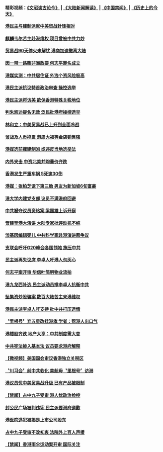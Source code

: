 #### 精彩视频：[《文昭谈古论今》](https://github.com/gfw-breaker/wenzhao/blob/master/README.md?t=12081231) | [《大陆新闻解读》](https://github.com/gfw-breaker/ntdtv-comedy/blob/master/README.md?t=12081231) | [《中国禁闻》](https://github.com/gfw-breaker/ntdtv-news/blob/master/README.md?t=12081231) | [《历史上的今天》](https://github.com/gfw-breaker/today-in-history/blob/master/README.md?t=12081231) 

#### [港民主与建制派就中美贸战针锋相对](../pages/news205/a1402396.md?t=12081231) 

#### [麒麟韦尔苦主赴港维权 项目曾被中共力炒](../pages/news205/a1402374.md?t=12081231) 

#### [贸易战90天停火未解忧 港商加速撤离大陆](../pages/news205/a1402337.md?t=12081231) 

#### [因一带一路贿非洲政要 何志平罪名成立](../pages/news205/a1402257.md?t=12081231) 

#### [港媒实测：中共居住证 外洩个资风险极高](../pages/news205/a1402207.md?t=12081231) 

#### [港民主派抗议特首政治审查 操控选举](../pages/news205/a1402107.md?t=12081231) 

#### [港民主派将访美 欲保香港特殊关税地位](../pages/news205/a1401950.md?t=12081231) 

#### [判朱凯迪提名无效 泛民批港府操控选举](../pages/news205/a1401822.md?t=12081231) 

#### [林和立：中美贸易战已上升到全面冷战](../pages/news205/a1401719.md?t=12081231) 

#### [贸战及人币拖累 港周大福等金店销售降](../pages/news205/a1401700.md?t=12081231) 

#### [港媒选前撑建制派 或违反当地选举法](../pages/news205/a1401487.md?t=12081231) 

#### [内外夹击 中资北美并购量价齐跌](../pages/news205/a1401485.md?t=12081231) 

#### [香港发生严重车祸 5死逾30伤](../pages/news205/a1401449.md?t=12081231) 

#### [港媒：张柏芝诞下第三胎 男友为新加坡6旬富豪](../pages/news205/a1401426.md?t=12081231) 

#### [港大学内建党支部 议员不满港府回避](../pages/news205/a1401363.md?t=12081231) 

#### [中共褫夺议员资格案 梁国雄上诉开庭](../pages/news205/a1401319.md?t=12081231) 

#### [贺建奎港大演讲 大陆专家批评动机不纯](../pages/news205/a1401189.md?t=12081231) 

#### [涉基因编辑婴儿 中共科学家赴港演讲惹争议](../pages/news205/a1401035.md?t=12081231) 

#### [支联会呼吁G20峰会各国领袖 施压中共](../pages/news205/a1401026.md?t=12081231) 

#### [民主派再失议席 李卓人吁港人勿灰心](../pages/news205/a1400881.md?t=12081231) 

#### [何志平案开审 华信叶简明物业流拍](../pages/news205/a1400833.md?t=12081231) 

#### [港九龙西补选 民主派动员撑李卓人抗衡中共](../pages/news205/a1400746.md?t=12081231) 

#### [坠集资炒股骗案 数百大陆苦主来港维权](../pages/news205/a1400759.md?t=12081231) 

#### [港民主派李卓人吁支持 批中共打压选情](../pages/news205/a1400566.md?t=12081231) 

#### [〝里根号〞弃五星改挂港旗 学者：帮港人出口气](../pages/news205/a1400563.md?t=12081231) 

#### [港楼股齐跌 地产大亨：中共制度需大变](../pages/news205/a1400522.md?t=12081231) 

#### [中共宪法掺入基本法 议员要求港府解释](../pages/news205/a1400428.md?t=12081231) 

#### [【微视频】美国国会审议香港独立关税区](../pages/news205/a1400276.md?t=12081231) 

#### [〝川习会〞前中共软化 美航母〝里根号〞访港](../pages/news205/a1400272.md?t=12081231) 

#### [港议员忧中美贸易战升级 已有产品被限制](../pages/news205/a1400277.md?t=12081231) 

#### [【禁闻】占中九子受审 港人忧政治检控](../pages/news205/a1400130.md?t=12081231) 

#### [封公民广场被判违宪 民主派要港府道歉](../pages/news205/a1400129.md?t=12081231) 

#### [港医院逃犯被揭是上市公司股东](../pages/news205/a1400103.md?t=12081231) 

#### [占中九子受审不改初衷 法院外上百人声援](../pages/news205/a1399956.md?t=12081231) 

#### [【禁闻】香港雨伞运动案开审 国际关注](../pages/news205/a1399991.md?t=12081231) 

